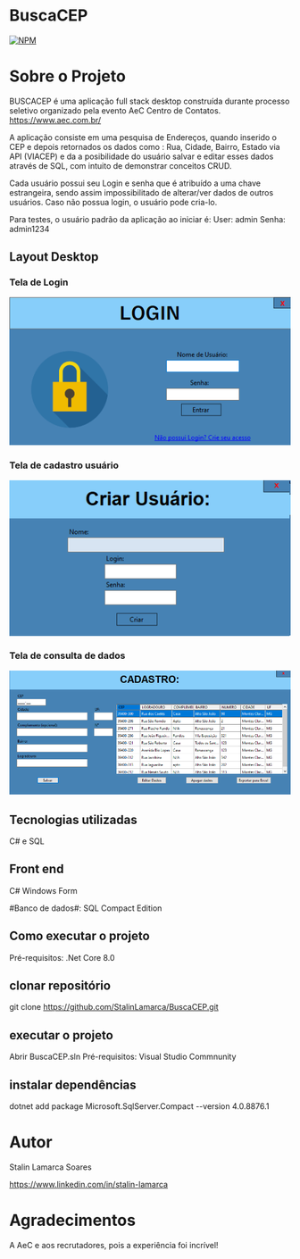 # BuscaCEP

[![NPM](https://img.shields.io/npm/l/react)](https://github.com/StalinLamarca/BuscaCEP/blob/master/LICENSE.txt)

# Sobre o Projeto
BUSCACEP é uma aplicação full stack desktop construída durante processo seletivo organizado pela evento AeC Centro de Contatos. https://www.aec.com.br/

A aplicação consiste em uma pesquisa de Endereços, quando inserido o CEP e depois retornados os dados como : Rua, Cidade, Bairro, Estado via API (VIACEP) e da a posibilidade do usuário salvar e editar esses dados através de SQL, com intuito de demonstrar conceitos CRUD.

Cada usuário possui seu Login e senha que é atribuído a uma chave estrangeira, sendo assim impossibilitado de alterar/ver dados de outros usuários. Caso não possua login, o usuário pode cria-lo.

Para testes, o usuário padrão da aplicação ao iniciar é:
User: admin
Senha: admin1234


## Layout Desktop

### Tela de Login
![Desktop](https://github.com/StalinLamarca/assets/blob/main/Login.png)

### Tela de cadastro usuário
![Desktop](https://github.com/StalinLamarca/assets/blob/main/cadastro1.png)

### Tela de consulta de dados
![Desktop](https://github.com/StalinLamarca/assets/blob/main/cadatrofrm.png)


## Tecnologias utilizadas
C# e
SQL

## Front end
C# Windows Form


#Banco de dados#: SQL Compact Edition

## Como executar o projeto

Pré-requisitos: .Net Core 8.0

## clonar repositório
git clone https://github.com/StalinLamarca/BuscaCEP.git



## executar o projeto
Abrir BuscaCEP.sln
Pré-requisitos: Visual Studio Commnunity


## instalar dependências
dotnet add package Microsoft.SqlServer.Compact --version 4.0.8876.1


# Autor

Stalin Lamarca Soares

https://www.linkedin.com/in/stalin-lamarca

# Agradecimentos

A AeC e aos recrutadores, pois a experiência foi incrível!
